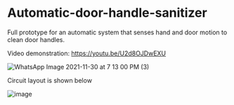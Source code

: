 # Automatic-door-handle-sanitizer
Full prototype for an automatic system that senses hand and door motion to clean door handles.

Video demonstration: https://youtu.be/U2d8OJDwEXU

![WhatsApp Image 2021-11-30 at 7 13 00 PM (3)](https://user-images.githubusercontent.com/96152967/208509957-88a697c0-b26d-4776-b951-c0b049421499.jpeg)


Circuit layout is shown below 

![image](https://user-images.githubusercontent.com/96152967/216748950-82982478-b048-463b-b678-566fc126546e.png)

